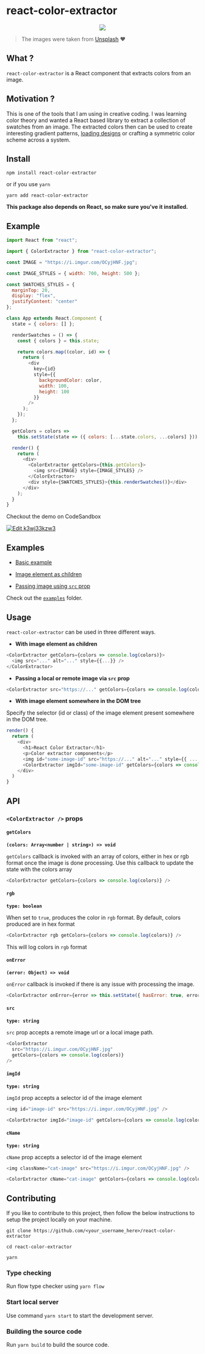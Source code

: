 # react-color-extractor

<p align="center">
  <img src="./assets/color-extractor.gif" />
</p>

> The images were taken from [Unsplash](https://unsplash.com/) ❤️

## What ?

`react-color-extractor` is a React component that extracts colors from an image.

## Motivation ?

This is one of the tools that I am using in creative coding. I was learning color theory and wanted a React based library to extract a collection of swatches from an image. The extracted colors then can be used to create interesting gradient patterns, [loading designs](https://generative-design.surge.sh) or crafting a symmetric color scheme across a system.

## Install

```
npm install react-color-extractor
```

or if you use `yarn`

```
yarn add react-color-extractor
```

**This package also depends on React, so make sure you've it installed.**

## Example

```js
import React from "react";

import { ColorExtractor } from "react-color-extractor";

const IMAGE = "https://i.imgur.com/OCyjHNF.jpg";

const IMAGE_STYLES = { width: 700, height: 500 };

const SWATCHES_STYLES = {
  marginTop: 20,
  display: "flex",
  justifyContent: "center"
};

class App extends React.Component {
  state = { colors: [] };

  renderSwatches = () => {
    const { colors } = this.state;

    return colors.map((color, id) => {
      return (
        <div
          key={id}
          style={{
            backgroundColor: color,
            width: 100,
            height: 100
          }}
        />
      );
    });
  };

  getColors = colors =>
    this.setState(state => ({ colors: [...state.colors, ...colors] }));

  render() {
    return (
      <div>
        <ColorExtractor getColors={this.getColors}>
          <img src={IMAGE} style={IMAGE_STYLES} />
        </ColorExtractor>
        <div style={SWATCHES_STYLES}>{this.renderSwatches()}</div>
      </div>
    );
  }
}
```

Checkout the demo on CodeSandbox

[![Edit k3wj33kzw3](https://codesandbox.io/static/img/play-codesandbox.svg)](https://codesandbox.io/s/k3wj33kzw3)

## Examples

- [Basic example](https://codesandbox.io/s/k3wj33kzw3)

- [Image element as children](https://codesandbox.io/s/r08093x2kp)

- [Passing image using `src` prop](https://codesandbox.io/s/8kojpyzo4j)

Check out the [`examples`](./examples) folder.

## Usage

`react-color-extractor` can be used in three different ways.

- **With image element as children**

```js
<ColorExtractor getColors={colors => console.log(colors)}>
  <img src="..." alt="..." style={{...}} />
</ColorExtractor>
```

- **Passing a local or remote image via `src` prop**

```js
<ColorExtractor src="https://..." getColors={colors => console.log(colors)} />
```

- **With image element somewhere in the DOM tree**

Specify the selector (id or class) of the image element present somewhere in the DOM tree.

```js
render() {
  return (
    <div>
      <h1>React Color Extractor</h1>
      <p>Color extractor components</p>
      <img id="some-image-id" src="https://..." alt="..." style={{ ... }} />
      <ColorExtractor imgId="some-image-id" getColors={colors => console.log(colors)} />
    </div>
  )
}
```

## API

### `<ColorExtractor />` props

#### `getColors`

**`(colors: Array<number | string>) => void`**

`getColors` callback is invoked with an array of colors, either in hex or rgb format once the image is done processing. Use this callback to update the state with the colors array

```js
<ColorExtractor getColors={colors => console.log(colors)} />
```

#### `rgb`

**`type: boolean`**

When set to `true`, produces the color in `rgb` format. By default, colors produced are in hex format

```js
<ColorExtractor rgb getColors={colors => console.log(colors)} />
```

This will log colors in `rgb` format

#### `onError`

**`(error: Object) => void`**

`onError` callback is invoked if there is any issue with processing the image.

```js
<ColorExtractor onError={error => this.setState({ hasError: true, error})}>
```

#### `src`

**`type: string`**

`src` prop accepts a remote image url or a local image path.

```js
<ColorExtractor
  src="https://i.imgur.com/OCyjHNF.jpg"
  getColors={colors => console.log(colors)}
/>
```

#### `imgId`

**`type: string`**

`imgId` prop accepts a selector id of the image element

```js
<img id="image-id" src="https://i.imgur.com/OCyjHNF.jpg" />

<ColorExtractor imgId="image-id" getColors={colors => console.log(colors)} />
```

#### `cName`

**`type: string`**

`cName` prop accepts a selector id of the image element

```js
<img className="cat-image" src="https://i.imgur.com/OCyjHNF.jpg" />

<ColorExtractor cName="cat-image" getColors={colors => console.log(colors)} />
```

## Contributing

If you like to contribute to this project, then follow the below instructions to setup the project locally on your machine.

```
git clone https://github.com/<your_username_here>/react-color-extractor

cd react-color-extractor

yarn
```

### Type checking

Run flow type checker using `yarn flow`

### Start local server

Use command `yarn start` to start the development server.

### Building the source code

Run `yarn build` to build the source code.
